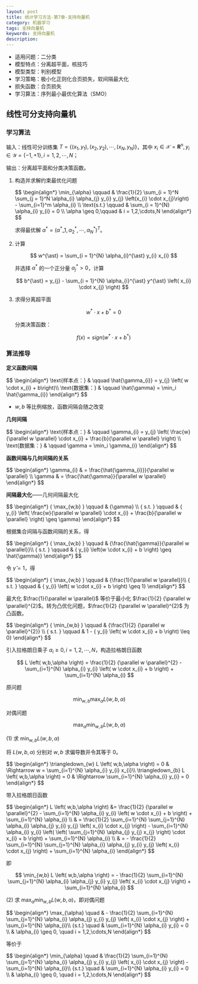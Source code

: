 ```yaml
---
layout: post
title: 统计学习方法-第7章-支持向量机
category: 机器学习
tags: 支持向量机
keywords: 支持向量机
description:
---
```


- 适用问题：二分类
- 模型特点：分离超平面，核技巧
- 模型类型：判别模型
- 学习策略：极小化正则化合页损失，软间隔最大化
- 损失函数：合页损失
- 学习算法：序列最小最优化算法（SMO）

## 线性可分支持向量机

### 学习算法

输入：线性可分训练集 $T = \{ \left(x_{1},y_{1}\right),\left(x_{2},y_{2}\right), \cdots ,\left(x_{N},y_{N}\right) \}$，其中 $x_{i} \in \mathcal{X} = \mathbf{R}^{n},y_{i} \in \mathcal{Y} = \{ -1,+1 \},i = 1,2,\cdots,N$；

输出：分离超平面和分类决策函数。

1. 构造并求解约束最优化问题

    <div>
    $$
    \begin{align*}
    \min_{\alpha} \qquad & \frac{1}{2} \sum_{i = 1}^N \sum_{j = 1}^N \alpha_{i} \alpha_{j} y_{i} y_{j} \left(x_{i} \cdot x_{j}\right) - \sum_{i=1}^m \alpha_{i} \\
    \text{s.t.} \qquad & \sum_{i = 1}^{N} \alpha_{i} y_{i} = 0 \\
    \alpha \geq 0,\qquad & i = 1,2,\cdots,N
    \end{align*}
    $$
    </div>

    求得最优解 $\alpha^{\ast} = \left(\alpha^{\ast}\_{1},\alpha_{2}^{\ast},\cdots,\alpha^{\ast}_{N} \right)^{T}$。

2. 计算

    $$
    w^{\ast} = \sum_{i = 1}^{N} \alpha_{i}^{\ast} y_{i} x_{i}
    $$

    并选择 $\alpha^{\ast}$ 的一个正分量 $\alpha_{j}^{\ast} > 0$，计算

    $$
    b^{\ast} = y_{j} - \sum_{i = 1}^{N} \alpha_{i}^{\ast} y^{\ast} \left( x_{i} \cdot x_{j} \right)
    $$

3. 求得分离超平面

    $$
    w^{\ast} \cdot x + b ^{\ast} = 0
    $$

    分类决策函数：

    $$
    f \left( x \right) = sign \left( w^{*} \cdot x + b ^{\ast} \right)
    $$

### 算法推导

**定义函数间隔**

<div>
$$
\begin{align*}
\text{样本点：} & \qquad \hat{\gamma_{i}} = y_{j} \left( w \cdot x_{i} + b\right)\\ \text{数据集：} & \qquad \hat{\gamma} = \min_i \hat{\gamma_{i}}
\end{align*}
$$
</div>

- $w,b$ 等比例缩放，函数间隔会随之改变

**几何间隔**

<div>
$$
\begin{align*}
\text{样本点：} & \qquad \gamma_{i} = y_{j} \left( \frac{w}{\parallel w \parallel} \cdot x_{i} + \frac{b}{\parallel w \parallel} \right) \\
\text{数据集：} & \qquad \gamma = \min_i \gamma_{i}
\end{align*}
$$
</div>

**函数间隔与几何间隔的关系**

<div>
$$
\begin{align*}
\gamma_{i} & = \frac{\hat{\gamma_{i}}}{\parallel w \parallel} \\
\gamma & = \frac{\hat{\gamma}}{\parallel w \parallel}
\end{align*}
$$
</div>

**间隔最大化**——几何间隔最大化

<div>
$$
\begin{align*}
{ \max_{w,b} } \qquad & {\gamma} \\ 
{ s.t. } \qquad & { y_{i} \left( \frac{w}{\parallel w \parallel} \cdot x_{i} + \frac{b}{\parallel w \parallel} \right) \geq \gamma} 
\end{align*}
$$
</div>

根据集合间隔与函数间隔的关系，得

<div>
$$
\begin{align*}
{ \max_{w,b} } \qquad & {\frac{\hat{\gamma}}{\parallel w \parallel}}\\ 
{ s.t. } \qquad & { y_{i} \left(w \cdot x_{i} + b \right) \geq \hat{\gamma}}
\end{align*}
$$
</div>

令 $\hat{\gamma} = 1$，得

<div>
$$
\begin{align*}
{ \max_{w,b} } \qquad & {\frac{1}{\parallel w \parallel}}\\ 
{ s.t. } \qquad & { y_{i} \left( w \cdot x_{i} + b \right) \geq 1} 
\end{align*}
$$
</div>

最大化 $\frac{1}{\parallel w \parallel}$ 等价于最小化 $\frac{1}{2} {\parallel w \parallel}^{2}$。转为凸优化问题，$\frac{1}{2} {\parallel w \parallel}^{2}$ 为凸函数。

<div>
$$
\begin{align*}
{ \min_{w,b} } \qquad & {\frac{1}{2} {\parallel w \parallel}^{2}} \\ 
{ s.t. } \qquad & 1 - { y_{i} \left( w \cdot x_{i} + b \right) \leq 0}
\end{align*}
$$
</div>

引入拉格朗日乘子 $\alpha_{i} \geq 0, i = 1,2,\cdots,N$，构造拉格朗日函数

$$
L \left( w,b,\alpha \right) = \frac{1}{2} {\parallel w \parallel}^{2} - \sum_{i=1}^{N} \alpha_{i} y_{i} \left( w \cdot x_{i} + b \right) + \sum_{i=1}^{N} \alpha_{i}
$$

原问题 

$$
\min_{w,b} \max_{\alpha} L \left( w,b,\alpha \right)
$$

对偶问题

$$
\max_{\alpha} \min_{w,b} L \left( w,b,\alpha \right)
$$

(1) 求 $\min_{w,b} L \left( w,b,\alpha \right)$

将 $L \left( w,b,\alpha \right)$ 分别对 $w,b$ 求偏导数并令其等于 $0$。

<div>
$$
\begin{align*}
\triangledown_{w} L \left( w,b,\alpha \right) = 0 & \Rightarrow w = \sum_{i=1}^{N} \alpha_{i} y_{i} x_{i}\\
\triangledown_{b} L \left( w,b,\alpha \right) = 0 & \Rightarrow \sum_{i=1}^{N} \alpha_{i} y_{i} = 0
\end{align*}
$$
</div>

带入拉格朗日函数

<div>
$$
\begin{align*}
L \left( w,b,\alpha \right) &= \frac{1}{2} {\parallel w \parallel}^{2} - \sum_{i=1}^{N} \alpha_{i} y_{i} \left( w \cdot x_{i} + b \right) + \sum_{i=1}^{N} \alpha_{i} \\
& = \frac{1}{2} \sum_{i=1}^{N} \sum_{j=1}^{N} \alpha_{i} \alpha_{j} y_{i} y_{j} \left( x_{i} \cdot x_{j} \right) - \sum_{i=1}^{N} \alpha_{i} y_{i} \left( \left( \sum_{j=1}^{N} \alpha_{j} y_{j} x_{j} \right) \cdot x_{i} + b \right) + \sum_{i=1}^{N} \alpha_{i} \\
& = - \frac{1}{2} \sum_{i=1}^{N} \sum_{j=1}^{N} \alpha_{i} \alpha_{j} y_{i} y_{j} \left( x_{i} \cdot x_{j} \right) + \sum_{i=1}^{N} \alpha_{i}
\end{align*}
$$
</div>

即

$$
\min_{w,b} L \left( w,b,\alpha \right) = - \frac{1}{2} \sum_{i=1}^{N} \sum_{j=1}^{N} \alpha_{i} \alpha_{j} y_{i} y_{j} \left( x_{i} \cdot x_{j} \right) + \sum_{i=1}^{N} \alpha_{i}
$$

(2) 求 $\max_{\alpha} \min_{w,b} L \left( w,b,\alpha \right)$，即对偶问题

<div>
$$
\begin{align*}
\max_{\alpha} \quad & - \frac{1}{2} \sum_{i=1}^{N} \sum_{j=1}^{N} \alpha_{i} \alpha_{j} y_{i} y_{j} \left( x_{i} \cdot x_{j} \right) + \sum_{i=1}^{N} \alpha_{i}\\
{s.t.} \quad & \sum_{i=1}^{N} \alpha_{i} y_{i} = 0 \\
& \alpha_{i} \geq 0, \quad i = 1,2,\cdots,N
\end{align*}
$$
</div>

等价于

<div>
$$
\begin{align*}
\min_{\alpha} \quad & \frac{1}{2} \sum_{i=1}^{N} \sum_{j=1}^{N} \alpha_{i} \alpha_{j} y_{i} y_{j} \left( x_{i} \cdot x_{j} \right) - \sum_{i=1}^{N} \alpha_{i}\\
{s.t.} \quad & \sum_{i=1}^{N} \alpha_{i} y_{i} = 0 \\
& \alpha_{i} \geq 0, \quad i = 1,2,\cdots,N
\end{align*}
$$
</div>

